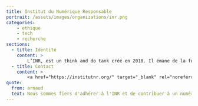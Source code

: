 ```yaml
---
title: Institut du Numérique Responsable
portrait: /assets/images/organizations/inr.png
categories:
    - ethique
    - tech
    - recherche
sections:
  - title: Identité
    content: >
        L’INR, est un think and do tank créé en 2018. Il émane de la fusion du club du Club Green IT, en association loi 1901 à but non lucratif. L’objectif étant d’ouvrir notre démarche au plus grand nombre et sur des thématiques plus larges que l’impact environnemental du numérique. le Club Green IT est devenu  l’Institut du Numérique Responsable (INR).
  - title: Contact
    content: >
        <a href="https://institutnr.org/" target="_blank" rel="noreferrer">Site</a>
quote:
  from: arnaud
  text: Nous sommes fiers d'adhérer à l'INR et de contribuer à un numérique plus sobre, plus inclusif et plus durable.
---
```

